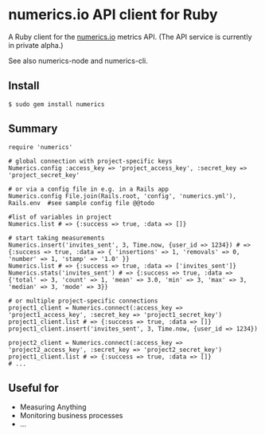 # numerics.io API client for Ruby

A Ruby client for the [numerics.io](https://numerics.io/) metrics API. (The API service is currently in private alpha.)

See also numerics-node and numerics-cli.

## Install

    $ sudo gem install numerics

## Summary

    require 'numerics'

    # global connection with project-specific keys
    Numerics.config :access_key => 'project_access_key', :secret_key => 'project_secret_key'

    # or via a config file in e.g. in a Rails app
    Numerics.config File.join(Rails.root, 'config', 'numerics.yml'), Rails.env	#see sample config file @@todo

    #list of variables in project
    Numerics.list # => {:success => true, :data => []}

    # start taking measurements
    Numerics.insert('invites_sent', 3, Time.now, {user_id => 1234}) # => {:success => true, :data => { 'insertions' => 1, 'removals' => 0, 'number' => 1, 'stamp' => '1.0' }}
    Numerics.list # => {:success => true, :data => ['invites_sent']}
    Numerics.stats('invites_sent') # => {:success => true, :data => {'total' => 3, 'count' => 1, 'mean' => 3.0, 'min' => 3, 'max' => 3, 'median' => 3, 'mode' => 3}}

    # or multiple project-specific connections
    project1_client = Numerics.connect(:access_key => 'project1_access_key', :secret_key => 'project1_secret_key')
    project1_client.list # => {:success => true, :data => []}
    project1_client.insert('invites_sent', 3, Time.now, {user_id => 1234})
 
    project2_client = Numerics.connect(:access_key => 'project2_access_key', :secret_key => 'project2_secret_key')
    project1_client.list # => {:success => true, :data => []}
    # ...


## Useful for

  * Measuring Anything
  * Monitoring business processes
  * ...
